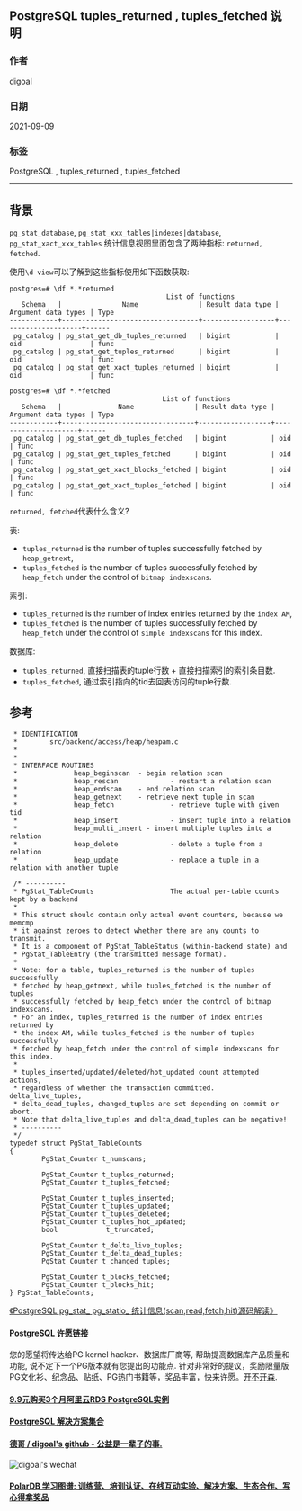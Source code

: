 ## PostgreSQL tuples_returned , tuples_fetched 说明  
  
### 作者  
digoal  
  
### 日期  
2021-09-09   
  
### 标签  
PostgreSQL , tuples_returned , tuples_fetched   
  
----  
  
## 背景  
`pg_stat_database`, `pg_stat_xxx_tables|indexes|database`, `pg_stat_xact_xxx_tables` 统计信息视图里面包含了两种指标: `returned, fetched`.    
  
使用`\d view`可以了解到这些指标使用如下函数获取:  
  
```  
postgres=# \df *.*returned  
                                       List of functions  
   Schema   |               Name               | Result data type | Argument data types | Type   
------------+----------------------------------+------------------+---------------------+------  
 pg_catalog | pg_stat_get_db_tuples_returned   | bigint           | oid                 | func  
 pg_catalog | pg_stat_get_tuples_returned      | bigint           | oid                 | func  
 pg_catalog | pg_stat_get_xact_tuples_returned | bigint           | oid                 | func  
  
postgres=# \df *.*fetched  
                                      List of functions  
   Schema   |              Name               | Result data type | Argument data types | Type   
------------+---------------------------------+------------------+---------------------+------  
 pg_catalog | pg_stat_get_db_tuples_fetched   | bigint           | oid                 | func  
 pg_catalog | pg_stat_get_tuples_fetched      | bigint           | oid                 | func  
 pg_catalog | pg_stat_get_xact_blocks_fetched | bigint           | oid                 | func  
 pg_catalog | pg_stat_get_xact_tuples_fetched | bigint           | oid                 | func  
```  
  
`returned, fetched`代表什么含义?   
  
表:  
- `tuples_returned` is the number of tuples successfully fetched by `heap_getnext`,   
- `tuples_fetched` is the number of tuples successfully fetched by `heap_fetch` under the control of `bitmap indexscans`.   
  
索引:  
- `tuples_returned` is the number of index entries returned by the `index AM`,  
- `tuples_fetched` is the number of tuples successfully fetched by `heap_fetch` under the control of `simple indexscans` for this index.   
  
数据库:   
- `tuples_returned`, 直接扫描表的tuple行数 + 直接扫描索引的索引条目数.   
- `tuples_fetched`, 通过索引指向的tid去回表访问的tuple行数.   
  
## 参考  
```  
 * IDENTIFICATION  
 *        src/backend/access/heap/heapam.c  
 *  
 *  
 * INTERFACE ROUTINES  
 *              heap_beginscan  - begin relation scan  
 *              heap_rescan             - restart a relation scan  
 *              heap_endscan    - end relation scan  
 *              heap_getnext    - retrieve next tuple in scan  
 *              heap_fetch              - retrieve tuple with given tid  
 *              heap_insert             - insert tuple into a relation  
 *              heap_multi_insert - insert multiple tuples into a relation  
 *              heap_delete             - delete a tuple from a relation  
 *              heap_update             - replace a tuple in a relation with another tuple  
```  
  
  
```  
 /* ----------  
 * PgStat_TableCounts                   The actual per-table counts kept by a backend  
 *  
 * This struct should contain only actual event counters, because we memcmp  
 * it against zeroes to detect whether there are any counts to transmit.  
 * It is a component of PgStat_TableStatus (within-backend state) and  
 * PgStat_TableEntry (the transmitted message format).  
 *  
 * Note: for a table, tuples_returned is the number of tuples successfully  
 * fetched by heap_getnext, while tuples_fetched is the number of tuples  
 * successfully fetched by heap_fetch under the control of bitmap indexscans.  
 * For an index, tuples_returned is the number of index entries returned by  
 * the index AM, while tuples_fetched is the number of tuples successfully  
 * fetched by heap_fetch under the control of simple indexscans for this index.  
 *  
 * tuples_inserted/updated/deleted/hot_updated count attempted actions,  
 * regardless of whether the transaction committed.  delta_live_tuples,  
 * delta_dead_tuples, changed_tuples are set depending on commit or abort.  
 * Note that delta_live_tuples and delta_dead_tuples can be negative!  
 * ----------  
 */  
typedef struct PgStat_TableCounts  
{  
        PgStat_Counter t_numscans;  
  
        PgStat_Counter t_tuples_returned;  
        PgStat_Counter t_tuples_fetched;  
  
        PgStat_Counter t_tuples_inserted;  
        PgStat_Counter t_tuples_updated;  
        PgStat_Counter t_tuples_deleted;  
        PgStat_Counter t_tuples_hot_updated;  
        bool            t_truncated;  
  
        PgStat_Counter t_delta_live_tuples;  
        PgStat_Counter t_delta_dead_tuples;  
        PgStat_Counter t_changed_tuples;  
  
        PgStat_Counter t_blocks_fetched;  
        PgStat_Counter t_blocks_hit;  
} PgStat_TableCounts;  
```  
  
[《PostgreSQL pg_stat_ pg_statio_ 统计信息(scan,read,fetch,hit)源码解读》](../201610/20161018_03.md)    
  
  
  
  
#### [PostgreSQL 许愿链接](https://github.com/digoal/blog/issues/76 "269ac3d1c492e938c0191101c7238216")
您的愿望将传达给PG kernel hacker、数据库厂商等, 帮助提高数据库产品质量和功能, 说不定下一个PG版本就有您提出的功能点. 针对非常好的提议，奖励限量版PG文化衫、纪念品、贴纸、PG热门书籍等，奖品丰富，快来许愿。[开不开森](https://github.com/digoal/blog/issues/76 "269ac3d1c492e938c0191101c7238216").  
  
  
#### [9.9元购买3个月阿里云RDS PostgreSQL实例](https://www.aliyun.com/database/postgresqlactivity "57258f76c37864c6e6d23383d05714ea")
  
  
#### [PostgreSQL 解决方案集合](https://yq.aliyun.com/topic/118 "40cff096e9ed7122c512b35d8561d9c8")
  
  
#### [德哥 / digoal's github - 公益是一辈子的事.](https://github.com/digoal/blog/blob/master/README.md "22709685feb7cab07d30f30387f0a9ae")
  
  
![digoal's wechat](../pic/digoal_weixin.jpg "f7ad92eeba24523fd47a6e1a0e691b59")
  
  
#### [PolarDB 学习图谱: 训练营、培训认证、在线互动实验、解决方案、生态合作、写心得拿奖品](https://www.aliyun.com/database/openpolardb/activity "8642f60e04ed0c814bf9cb9677976bd4")
  
